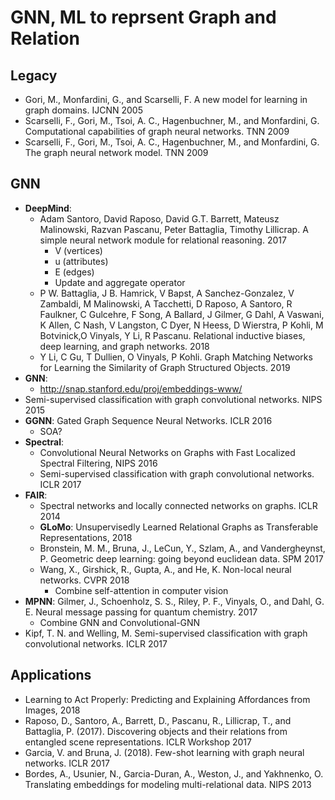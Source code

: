 # GNN, ML to reprsent Graph and Relation

## Legacy
- Gori, M., Monfardini, G., and Scarselli, F. A new model for learning in graph domains. IJCNN 2005
- Scarselli, F., Gori, M., Tsoi, A. C., Hagenbuchner, M., and Monfardini, G. Computational capabilities of graph neural networks. TNN 2009
- Scarselli, F., Gori, M., Tsoi, A. C., Hagenbuchner, M., and Monfardini, G. The graph neural network model. TNN 2009

## GNN
- **DeepMind**:
	- Adam Santoro, David Raposo, David G.T. Barrett, Mateusz Malinowski, Razvan Pascanu, Peter Battaglia, Timothy Lillicrap. A simple neural network module for relational reasoning. 2017
		- V (vertices)
		- u (attributes)
		- E (edges)
		- Update and aggregate operator
	- P W. Battaglia, J B. Hamrick, V Bapst, A Sanchez-Gonzalez, V Zambaldi, M Malinowski, A Tacchetti, D Raposo, A Santoro, R Faulkner, C Gulcehre, F Song, A Ballard, J Gilmer, G Dahl, A Vaswani, K Allen, C Nash, V Langston, C Dyer, N Heess, D Wierstra, P Kohli, M Botvinick,O Vinyals, Y Li, R Pascanu. Relational inductive biases, deep learning, and graph networks. 2018
	- Y Li, C Gu, T Dullien, O Vinyals, P Kohli. Graph Matching Networks for Learning the Similarity of Graph Structured Objects. 2019
- **GNN**:
	- http://snap.stanford.edu/proj/embeddings-www/
- Semi-supervised classification with graph convolutional networks. NIPS 2015
- **GGNN**: Gated Graph Sequence Neural Networks. ICLR 2016
	- SOA?
- **Spectral**:
	- Convolutional Neural Networks on Graphs with Fast Localized Spectral Filtering, NIPS 2016
	- Semi-supervised classification with graph convolutional networks. ICLR 2017
- **FAIR**:
	- Spectral networks and locally connected networks on graphs. ICLR 2014
	- **GLoMo**: Unsupervisedly Learned Relational Graphs as Transferable Representations, 2018
	- Bronstein, M. M., Bruna, J., LeCun, Y., Szlam, A., and Vandergheynst, P. Geometric deep learning: going beyond euclidean data. SPM 2017
	- Wang, X., Girshick, R., Gupta, A., and He, K. Non-local neural networks. CVPR 2018
		- Combine self-attention in computer vision
- **MPNN**: Gilmer, J., Schoenholz, S. S., Riley, P. F., Vinyals, O., and Dahl, G. E. Neural message
passing for quantum chemistry. 2017
	- Combine GNN and Convolutional-GNN
- Kipf, T. N. and Welling, M. Semi-supervised classification with graph convolutional networks. ICLR 2017

## Applications
- Learning to Act Properly: Predicting and Explaining Affordances from Images, 2018
- Raposo, D., Santoro, A., Barrett, D., Pascanu, R., Lillicrap, T., and Battaglia, P. (2017). Discovering
objects and their relations from entangled scene representations. ICLR Workshop 2017
- Garcia, V. and Bruna, J. (2018). Few-shot learning with graph neural networks. ICLR 2017
- Bordes, A., Usunier, N., Garcia-Duran, A., Weston, J., and Yakhnenko, O. Translating embeddings for modeling multi-relational data. NIPS 2013